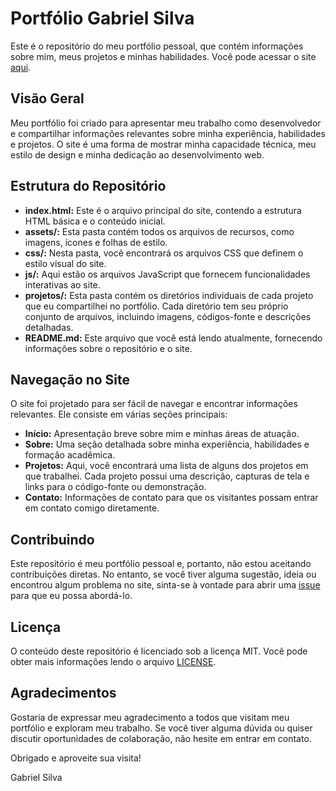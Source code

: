 # Portfólio Gabriel Silva

Este é o repositório do meu portfólio pessoal, que contém informações sobre mim, meus projetos e minhas habilidades. Você pode acessar o site [aqui](https://gabrielsilva2y3d.github.io/Portfolio/).

## Visão Geral

Meu portfólio foi criado para apresentar meu trabalho como desenvolvedor e compartilhar informações relevantes sobre minha experiência, habilidades e projetos. O site é uma forma de mostrar minha capacidade técnica, meu estilo de design e minha dedicação ao desenvolvimento web.

## Estrutura do Repositório

- **index.html:** Este é o arquivo principal do site, contendo a estrutura HTML básica e o conteúdo inicial.
- **assets/:** Esta pasta contém todos os arquivos de recursos, como imagens, ícones e folhas de estilo.
- **css/:** Nesta pasta, você encontrará os arquivos CSS que definem o estilo visual do site.
- **js/:** Aqui estão os arquivos JavaScript que fornecem funcionalidades interativas ao site.
- **projetos/:** Esta pasta contém os diretórios individuais de cada projeto que eu compartilhei no portfólio. Cada diretório tem seu próprio conjunto de arquivos, incluindo imagens, códigos-fonte e descrições detalhadas.
- **README.md:** Este arquivo que você está lendo atualmente, fornecendo informações sobre o repositório e o site.

## Navegação no Site

O site foi projetado para ser fácil de navegar e encontrar informações relevantes. Ele consiste em várias seções principais:

- **Início:** Apresentação breve sobre mim e minhas áreas de atuação.
- **Sobre:** Uma seção detalhada sobre minha experiência, habilidades e formação acadêmica.
- **Projetos:** Aqui, você encontrará uma lista de alguns dos projetos em que trabalhei. Cada projeto possui uma descrição, capturas de tela e links para o código-fonte ou demonstração.
- **Contato:** Informações de contato para que os visitantes possam entrar em contato comigo diretamente.

## Contribuindo

Este repositório é meu portfólio pessoal e, portanto, não estou aceitando contribuições diretas. No entanto, se você tiver alguma sugestão, ideia ou encontrou algum problema no site, sinta-se à vontade para abrir uma [issue](https://github.com/gabrielsilva2y3d/Portfolio/issues) para que eu possa abordá-lo.

## Licença

O conteúdo deste repositório é licenciado sob a licença MIT. Você pode obter mais informações lendo o arquivo [LICENSE](https://github.com/gabrielsilva2y3d/Portfolio/blob/main/LICENSE).

## Agradecimentos

Gostaria de expressar meu agradecimento a todos que visitam meu portfólio e exploram meu trabalho. Se você tiver alguma dúvida ou quiser discutir oportunidades de colaboração, não hesite em entrar em contato.

Obrigado e aproveite sua visita!

Gabriel Silva
